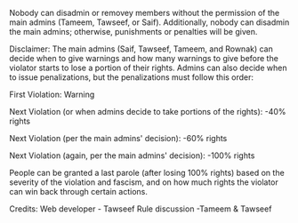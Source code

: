 Nobody can disadmin or removey members without the permission of the main admins (Tameem, Tawseef, or Saif). Additionally, nobody can disadmin the main admins; otherwise, punishments or penalties will be given.

Disclaimer: The main admins (Saif, Tawseef, Tameem, and Rownak) can decide when to give warnings and how many warnings to give before the violator starts to lose a portion of their rights. Admins can also decide when to issue penalizations, but the penalizations must follow this order:

First Violation: Warning

Next Violation (or when admins decide to take portions of the rights): -40% rights

Next Violation (per the main admins' decision): -60% rights

Next Violation (again, per the main admins' decision): -100% rights

People can be granted a last parole (after losing 100% rights) based on the severity of the violation and fascism, and on how much rights the violator can win back through certain actions.

Credits:
Web developer - Tawseef 
Rule discussion -Tameem & Tawseef 
